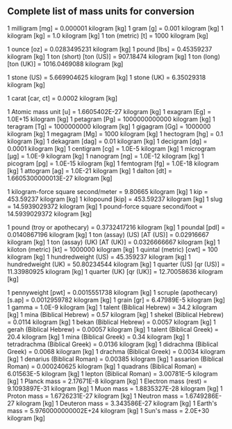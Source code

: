 ## Complete list of mass units for conversion


1 milligram [mg]                     = 0.000001 kilogram [kg]
1 gram [g]                           = 0.001 kilogram [kg]
1 kilogram [kg]                      = 1.0 kilogram [kg]
1 ton (metric) [t]                   = 1000 kilogram [kg]

1 ounce [oz]                         = 0.0283495231 kilogram [kg]
1 pound [lbs]                        = 0.45359237 kilogram [kg]
1 ton (short) [ton (US)]             = 907.18474 kilogram [kg]
1 ton (long) [ton (UK)]              = 1016.0469088 kilogram [kg]

1 stone (US)                         = 5.669904625 kilogram [kg]
1 stone (UK)                         = 6.35029318 kilogram [kg]

1 carat [car, ct]                    = 0.0002 kilogram [kg]

1 Atomic mass unit [u]               = 1.6605402E-27 kilogram [kg]
1 exagram [Eg]                       = 1.0E+15 kilogram [kg]
1 petagram [Pg]                      = 1000000000000 kilogram [kg]
1 teragram [Tg]                      = 1000000000 kilogram [kg]
1 gigagram [Gg]                      = 1000000 kilogram [kg]
1 megagram [Mg]                      = 1000 kilogram [kg]
1 hectogram [hg]                     = 0.1 kilogram [kg]
1 dekagram [dag]                     = 0.01 kilogram [kg]
1 decigram [dg]                      = 0.0001 kilogram [kg]
1 centigram [cg]                     = 1.0E-5 kilogram [kg]
1 microgram [µg]                     = 1.0E-9 kilogram [kg]
1 nanogram [ng]                      = 1.0E-12 kilogram [kg]
1 picogram [pg]                      = 1.0E-15 kilogram [kg]
1 femtogram [fg]                     = 1.0E-18 kilogram [kg]
1 attogram [ag]                      = 1.0E-21 kilogram [kg]
1 dalton [dt]                        = 1.6605300000013E-27 kilogram [kg]

1 kilogram-force square second/meter = 9.80665 kilogram [kg]
1 kip                                = 453.59237 kilogram [kg]
1 kilopound [kip]                    = 453.59237 kilogram [kg]
1 slug                               = 14.5939029372 kilogram [kg]
1 pound-force square second/foot     = 14.5939029372 kilogram [kg]

1 pound (troy or apothecary)         = 0.3732417216 kilogram [kg]
1 poundal [pdl]                      = 0.0140867196 kilogram [kg]
1 ton (assay) (US) [AT (US)]         = 0.02916667 kilogram [kg]
1 ton (assay) (UK) [AT (UK)]         = 0.0326666667 kilogram [kg]
1 kiloton (metric) [kt]              = 1000000 kilogram [kg]
1 quintal (metric) [cwt]             = 100 kilogram [kg]
1 hundredweight (US)                 = 45.359237 kilogram [kg]
1 hundredweight (UK)                 = 50.80234544 kilogram [kg]
1 quarter (US) [qr (US)]             = 11.33980925 kilogram [kg]
1 quarter (UK) [qr (UK)]             = 12.70058636 kilogram [kg]

1 pennyweight [pwt]                  = 0.0015551738 kilogram [kg]
1 scruple (apothecary) [s.ap]        = 0.0012959782 kilogram [kg]
1 grain [gr]                         = 6.47989E-5 kilogram [kg]
1 gamma                              = 1.0E-9 kilogram [kg]
1 talent (Biblical Hebrew)           = 34.2 kilogram [kg]
1 mina (Biblical Hebrew)             = 0.57 kilogram [kg]
1 shekel (Biblical Hebrew)           = 0.0114 kilogram [kg]
1 bekan (Biblical Hebrew)            = 0.0057 kilogram [kg]
1 gerah (Biblical Hebrew)            = 0.00057 kilogram [kg]
1 talent (Biblical Greek)            = 20.4 kilogram [kg]
1 mina (Biblical Greek)              = 0.34 kilogram [kg]
1 tetradrachma (Biblical Greek)      = 0.0136 kilogram [kg]
1 didrachma (Biblical Greek)         = 0.0068 kilogram [kg]
1 drachma (Biblical Greek)           = 0.0034 kilogram [kg]
1 denarius (Biblical Roman)          = 0.00385 kilogram [kg]
1 assarion (Biblical Roman)          = 0.000240625 kilogram [kg]
1 quadrans (Biblical Roman)          = 6.01563E-5 kilogram [kg]
1 lepton (Biblical Roman)            = 3.00781E-5 kilogram [kg]
1 Planck mass                        = 2.17671E-8 kilogram [kg]
1 Electron mass (rest)               = 9.1093897E-31 kilogram [kg]
1 Muon mass                          = 1.8835327E-28 kilogram [kg]
1 Proton mass                        = 1.6726231E-27 kilogram [kg]
1 Neutron mass                       = 1.6749286E-27 kilogram [kg]
1 Deuteron mass                      = 3.343586E-27 kilogram [kg]
1 Earth's mass                       = 5.9760000000002E+24 kilogram [kg]
1 Sun's mass                         = 2.0E+30 kilogram [kg]
